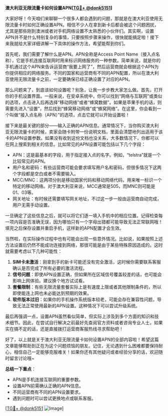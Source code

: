 **澳大利亚无限流量卡如何设置APN[[TG💪+ @donk5151](https://t.me/s/donk5151)]**

大家好呀！今天咱们来聊聊一个很多人都会遇到的问题，那就是在澳大利亚使用无限流量卡时如何正确设置APN。相信不少人在拿到新卡后都会被这个问题困扰，尤其是那些刚到澳洲或者对手机网络设置不太熟悉的小伙伴们。其实啊，设置APN并不是什么特别复杂的事情，只要按照步骤来操作，很快就能搞定啦！接下来我就给大家详细讲解一下具体的操作方法，希望能帮到你们。

首先呢，我们需要了解什么是APN。APN全称是Access Point Name（接入点名称），它是手机连接互联网时用来标识网络服务的一种参数。简单来说，就是你的手机通过这个APN来告诉运营商“我要上网了”，然后运营商就会根据这个APN为你提供相应的网络服务。不同的国家和运营商有不同的APN配置，所以在澳大利亚使用无限流量卡之前，一定要确保已经正确设置了对应的APN。

那么问题来了，到底该如何设置呢？别急，让我一步步教大家怎么做。首先，打开你的手机设置界面。一般来说，在安卓系统中，你可以找到“网络与互联网”或类似的选项，点击进入后再选择“移动网络”或者“蜂窝数据”。如果是苹果手机的话，则需要先进入“设置”，然后找到“蜂窝移动网络”或“蜂窝网络”。在这里，你会看到一个叫做“接入点名称（APN）”的选项，点击它就可以开始设置啦！

接下来是最关键的部分——输入正确的APN信息。通常情况下，当你购买澳大利亚无限流量卡的时候，卖家会随卡附带一份说明文档，里面会清楚地列出适用于该卡的APN设置参数。如果没有收到这份文档也没关系，大多数情况下，你都可以在网上搜索到相关的信息。比如常见的APN设置可能包括以下几个字段：

- APN：这是最基本的字段，用于指定接入点的名字。例如，“telstra”就是一个比较常见的APN。
- 用户名和密码：有些运营商可能会要求填写用户名和密码，但很多情况下这两个字段都是空白或者不需要输入。
- MCC/MNC：这两项分别是移动国家代码和移动网络代码，用来唯一标识一个特定的移动网络。对于澳大利亚来说，MCC通常是505，而MNC则可能是01、03等。
- 网关地址：有时候还需要填写网关地址，不过这一步一般由运营商自动完成，用户无需手动设置。

一旦确定了这些信息之后，就可以将它们逐一填入手机中的相应位置。记得检查每一项内容是否准确无误，因为哪怕只有一个字母出错都可能导致无法正常联网哦！填完之后保存设置并重启手机，这样新的APN配置才会生效。

当然啦，在实际操作过程中也有可能会出现一些意外情况。比如说，如果按照上述方法设置后仍然不能成功连接到网络，那很可能是由于某些特殊原因造成的。这时就需要考虑以下几种可能性：

1. **SIM卡未激活**：刚拿到手的新卡可能还没有完全激活，这时候你需要联系客服确认是否完成了所有必要的激活流程。
2. **信号问题**：即使APN设置正确，但如果所在区域信号覆盖较差的话，也可能会影响上网体验。建议换个地方试试看。
3. **套餐限制**：有些无限流量套餐实际上是有速度上限或者其他限制条件的，所以即使能连上网也未必能达到预期的效果。
4. **软件版本过旧**：如果你的手机操作系统版本较老，可能会存在兼容性问题，导致无法正常使用最新的APN设置。这种情况下可以尝试升级系统。

最后再强调一点，设置APN虽然看似简单，但实际上涉及到多个方面的知识和技术细节。因此，在尝试自行解决之前最好先查阅官方资料或者咨询专业人士。如果实在搞不定的话，还是直接拨打运营商客服热线寻求帮助吧！

好了，以上就是关于澳大利亚无限流量卡如何设置APN的全部内容啦！希望这篇文章能够帮助到正在为这个问题烦恼的朋友。记住，无论遇到什么困难都要保持耐心，相信自己一定能够克服难关！如果你还有其他疑问或者经验分享的话，欢迎随时留言讨论哦~

**总结一下重点**：
- APN是手机连接互联网的重要参数。
- 设置APN前需确认正确的APN信息。
- 不同运营商有不同的APN设置要求。
- 遇到问题时可以尝试更换地点或联系客服。

[[TG💪+ @donk5151](https://t.me/s/donk5151) ![Image](https://i.postimg.cc/rwNCRYN7/Snipaste-2025-04-30-17-27-05.png)]